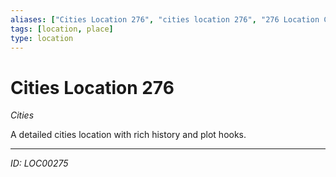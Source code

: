 ```yaml
---
aliases: ["Cities Location 276", "cities location 276", "276 Location Cities"]
tags: [location, place]
type: location
---
```


# Cities Location 276

*Cities*

A detailed cities location with rich history and plot hooks.

---
*ID: LOC00275*